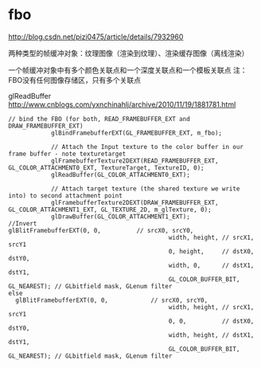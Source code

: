 # fbo

http://blog.csdn.net/pizi0475/article/details/7932960

两种类型的帧缓冲对象：纹理图像（渲染到纹理）、渲染缓存图像（离线渲染）

一个帧缓冲对象中有多个颜色关联点和一个深度关联点和一个模板关联点 注：FBO没有任何图像存储区，只有多个关联点

glReadBuffer http://www.cnblogs.com/yxnchinahlj/archive/2010/11/19/1881781.html

```
// bind the FBO (for both, READ_FRAMEBUFFER_EXT and DRAW_FRAMEBUFFER_EXT)
			glBindFramebufferEXT(GL_FRAMEBUFFER_EXT, m_fbo);

			// Attach the Input texture to the color buffer in our frame buffer - note texturetarget 
			glFramebufferTexture2DEXT(READ_FRAMEBUFFER_EXT, GL_COLOR_ATTACHMENT0_EXT, TextureTarget, TextureID, 0);
			glReadBuffer(GL_COLOR_ATTACHMENT0_EXT);

			// Attach target texture (the shared texture we write into) to second attachment point
			glFramebufferTexture2DEXT(DRAW_FRAMEBUFFER_EXT, GL_COLOR_ATTACHMENT1_EXT, GL_TEXTURE_2D, m_glTexture, 0);
			glDrawBuffer(GL_COLOR_ATTACHMENT1_EXT);
//Invert
glBlitFramebufferEXT(0, 0,			// srcX0, srcY0, 
											 width, height, // srcX1, srcY1
											 0, height,		// dstX0, dstY0,
											 width, 0,		// dstX1, dstY1,
											 GL_COLOR_BUFFER_BIT, GL_NEAREST); // GLbitfield mask, GLenum filter
else
  glBlitFramebufferEXT(0, 0,			// srcX0, srcY0, 
											 width, height,	// srcX1, srcY1
											 0, 0,			// dstX0, dstY0,
											 width, height,	// dstX1, dstY1,
											 GL_COLOR_BUFFER_BIT, GL_NEAREST); // GLbitfield mask, GLenum filter
```
